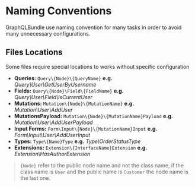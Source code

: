 # Naming Conventions

GraphQLBundle use naming convention for many tasks 
in order to avoid many unnecessary configurations.

## Files Locations

Some files require special locations to works without specific configuration

- **Queries:**  `Query\{Node}\{QueryName}` **e.g.** *Query\User\GetUserByUsername*
- **Fields:**  `Query\{Node}\Field\{FieldName}` **e.g.** *Query\User\Field\IsCurrentUser*
- **Mutations:**  `Mutation\{Node}\{MutationName}` **e.g.** *Mutation\User\AddUser*
- **MutationsPayload:**  `Mutation\{Node}\{MutationName}Payload` **e.g.** *Mutation\User\AddUserPayload*
- **Input Forms:**  `Form\Input\{Node}\{MutationName}Input` **e.g.** *Form\Input\User\AddUserInput*
- **Types:**  `Type\{Name}Type` **e.g.** *Type\OrderStatusType*
- **Extensions:**  `Extension\{InterfaceName}Extension` **e.g.** *Extension\HasAuthorExtension*

> `{Node}` refer to the public node name and not the class name, 
if the class name is `User` and the public name is `Customer` the node name is the last one.



